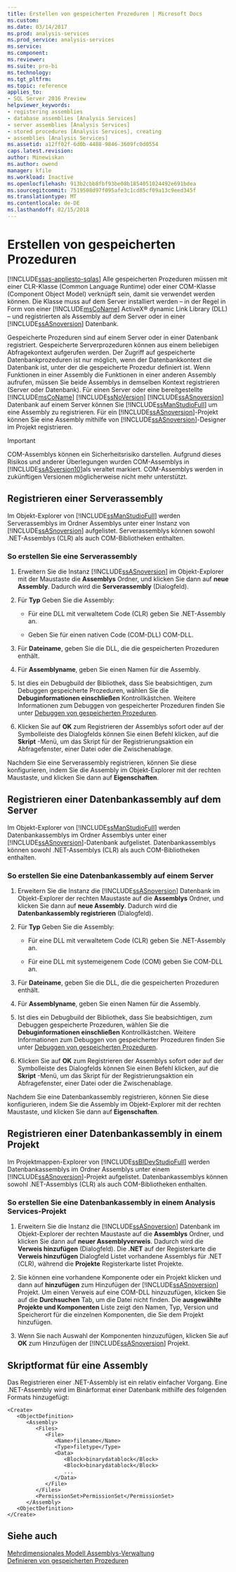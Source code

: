 ```yaml
---
title: Erstellen von gespeicherten Prozeduren | Microsoft Docs
ms.custom: 
ms.date: 03/14/2017
ms.prod: analysis-services
ms.prod_service: analysis-services
ms.service: 
ms.component: 
ms.reviewer: 
ms.suite: pro-bi
ms.technology: 
ms.tgt_pltfrm: 
ms.topic: reference
applies_to:
- SQL Server 2016 Preview
helpviewer_keywords:
- registering assemblies
- database assemblies [Analysis Services]
- server assemblies [Analysis Services]
- stored procedures [Analysis Services], creating
- assemblies [Analysis Services]
ms.assetid: a12ff02f-6d0b-4488-9846-3609fc0d0554
caps.latest.revision: 
author: Minewiskan
ms.author: owend
manager: kfile
ms.workload: Inactive
ms.openlocfilehash: 913b2cbb8fbf93be08b1854051024492e691bdea
ms.sourcegitcommit: 7519508d97f095afe3c1cd85cf09a13c9eed345f
ms.translationtype: MT
ms.contentlocale: de-DE
ms.lasthandoff: 02/15/2018
---
```

# <a name="creating-stored-procedures"></a>Erstellen von gespeicherten Prozeduren
[!INCLUDE[ssas-appliesto-sqlas](../../includes/ssas-appliesto-sqlas.md)]
Alle gespeicherten Prozeduren müssen mit einer CLR-Klasse (Common Language Runtime) oder einer COM-Klasse (Component Object Model) verknüpft sein, damit sie verwendet werden können. Die Klasse muss auf dem Server installiert werden – in der Regel in Form von einer [!INCLUDE[msCoName](../../includes/msconame-md.md)] ActiveX® dynamic Link Library (DLL) – und registrierten als Assembly auf dem Server oder in einer [!INCLUDE[ssASnoversion](../../includes/ssasnoversion-md.md)] Datenbank.  
  
 Gespeicherte Prozeduren sind auf einem Server oder in einer Datenbank registriert. Gespeicherte Serverprozeduren können aus einem beliebigen Abfragekontext aufgerufen werden. Der Zugriff auf gespeicherte Datenbankprozeduren ist nur möglich, wenn der Datenbankkontext die Datenbank ist, unter der die gespeicherte Prozedur definiert ist. Wenn Funktionen in einer Assembly die Funktionen in einer anderen Assembly aufrufen, müssen Sie beide Assemblys in demselben Kontext registrieren (Server oder Datenbank). Für einen Server oder eine bereitgestellte [!INCLUDE[msCoName](../../includes/msconame-md.md)] [!INCLUDE[ssNoVersion](../../includes/ssnoversion-md.md)] [!INCLUDE[ssASnoversion](../../includes/ssasnoversion-md.md)] Datenbank auf einem Server können Sie [!INCLUDE[ssManStudioFull](../../includes/ssmanstudiofull-md.md)] um eine Assembly zu registrieren. Für ein [!INCLUDE[ssASnoversion](../../includes/ssasnoversion-md.md)]-Projekt können Sie eine Assembly mithilfe von [!INCLUDE[ssASnoversion](../../includes/ssasnoversion-md.md)]-Designer im Projekt registrieren.  
  
> [!IMPORTANT]  
>  COM-Assemblys können ein Sicherheitsrisiko darstellen. Aufgrund dieses Risikos und anderer Überlegungen wurden COM-Assemblys in [!INCLUDE[ssASversion10](../../includes/ssasversion10-md.md)]als veraltet markiert. COM-Assemblys werden in zukünftigen Versionen möglicherweise nicht mehr unterstützt.  
  
## <a name="registering-a-server-assembly"></a>Registrieren einer Serverassembly  
 Im Objekt-Explorer von [!INCLUDE[ssManStudioFull](../../includes/ssmanstudiofull-md.md)] werden Serverassemblys im Ordner Assemblys unter einer Instanz von [!INCLUDE[ssASnoversion](../../includes/ssasnoversion-md.md)] aufgelistet. Serverassemblys können sowohl .NET-Assemblys (CLR) als auch COM-Bibliotheken enthalten.  
  
### <a name="to-create-a-server-assembly"></a>So erstellen Sie eine Serverassembly  
  
1.  Erweitern Sie die Instanz [!INCLUDE[ssASnoversion](../../includes/ssasnoversion-md.md)] im Objekt-Explorer mit der Maustaste die **Assemblys** Ordner, und klicken Sie dann auf **neue Assembly**. Dadurch wird die **Serverassembly** (Dialogfeld).  
  
2.  Für **Typ** Geben Sie die Assembly:  
  
    -   Für eine DLL mit verwaltetem Code (CLR) geben Sie .NET-Assembly an.  
  
    -   Geben Sie für einen nativen Code (COM-DLL) COM-DLL.  
  
3.  Für **Dateiname**, geben Sie die DLL, die die gespeicherten Prozeduren enthält.  
  
4.  Für **Assemblyname**, geben Sie einen Namen für die Assembly.  
  
5.  Ist dies ein Debugbuild der Bibliothek, dass Sie beabsichtigen, zum Debuggen gespeicherte Prozeduren, wählen Sie die **Debuginformationen einschließen** Kontrollkästchen. Weitere Informationen zum Debuggen von gespeicherter Prozeduren finden Sie unter [Debuggen von gespeicherten Prozeduren](../../analysis-services/multidimensional-models-extending-olap-stored-procedures/debugging-stored-procedures.md).  
  
6.  Klicken Sie auf **OK** zum Registrieren der Assemblys sofort oder auf der Symbolleiste des Dialogfelds können Sie einen Befehl klicken, auf die **Skript** -Menü, um das Skript für der Registrierungsaktion ein Abfragefenster, einer Datei oder die Zwischenablage.  
  
 Nachdem Sie eine Serverassembly registrieren, können Sie diese konfigurieren, indem Sie die Assembly im Objekt-Explorer mit der rechten Maustaste, und klicken Sie dann auf **Eigenschaften**.  
  
## <a name="registering-a-database-assembly-on-the-server"></a>Registrieren einer Datenbankassembly auf dem Server  
 Im Objekt-Explorer von [!INCLUDE[ssManStudioFull](../../includes/ssmanstudiofull-md.md)] werden Datenbankassemblys im Ordner Assemblys unter einer [!INCLUDE[ssASnoversion](../../includes/ssasnoversion-md.md)]-Datenbank aufgelistet. Datenbankassemblys können sowohl .NET-Assemblys (CLR) als auch COM-Bibliotheken enthalten.  
  
### <a name="to-create-a-database-assembly-on-a-server"></a>So erstellen Sie eine Datenbankassembly auf einem Server  
  
1.  Erweitern Sie die Instanz die [!INCLUDE[ssASnoversion](../../includes/ssasnoversion-md.md)] Datenbank im Objekt-Explorer der rechten Maustaste auf die **Assemblys** Ordner, und klicken Sie dann auf **neue Assembly**. Dadurch wird die **Datenbankassembly registrieren** (Dialogfeld).  
  
2.  Für **Typ** Geben Sie die Assembly:  
  
    -   Für eine DLL mit verwaltetem Code (CLR) geben Sie .NET-Assembly an.  
  
    -   Für eine DLL mit systemeigenem Code (COM) geben Sie COM-DLL an.  
  
3.  Für **Dateiname**, geben Sie die DLL, die die gespeicherten Prozeduren enthält.  
  
4.  Für **Assemblyname**, geben Sie einen Namen für die Assembly.  
  
5.  Ist dies ein Debugbuild der Bibliothek, dass Sie beabsichtigen, zum Debuggen gespeicherte Prozeduren, wählen Sie die **Debuginformationen einschließen** Kontrollkästchen. Weitere Informationen zum Debuggen von gespeicherter Prozeduren finden Sie unter [Debuggen von gespeicherten Prozeduren](../../analysis-services/multidimensional-models-extending-olap-stored-procedures/debugging-stored-procedures.md).  
  
6.  Klicken Sie auf **OK** zum Registrieren der Assemblys sofort oder auf der Symbolleiste des Dialogfelds können Sie einen Befehl klicken, auf die **Skript** -Menü, um das Skript für der Registrierungsaktion ein Abfragefenster, einer Datei oder die Zwischenablage.  
  
 Nachdem Sie eine Datenbankassembly registrieren, können Sie diese konfigurieren, indem Sie die Assembly im Objekt-Explorer mit der rechten Maustaste, und klicken Sie dann auf **Eigenschaften**.  
  
## <a name="registering-a-database-assembly-in-a-project"></a>Registrieren einer Datenbankassembly in einem Projekt  
 Im Projektmappen-Explorer von [!INCLUDE[ssBIDevStudioFull](../../includes/ssbidevstudiofull-md.md)] werden Datenbankassemblys im Ordner Assemblys unter einem [!INCLUDE[ssASnoversion](../../includes/ssasnoversion-md.md)]-Projekt aufgelistet. Datenbankassemblys können sowohl .NET-Assemblys (CLR) als auch COM-Bibliotheken enthalten.  
  
### <a name="to-create-a-database-assembly-in-an-analysis-service-project"></a>So erstellen Sie eine Datenbankassembly in einem Analysis Services-Projekt  
  
1.  Erweitern Sie die Instanz die [!INCLUDE[ssASnoversion](../../includes/ssasnoversion-md.md)] Datenbank im Objekt-Explorer der rechten Maustaste auf die **Assemblys** Ordner, und klicken Sie dann auf **neuer Assemblyverweis**. Dadurch wird die **Verweis hinzufügen** (Dialogfeld). Die **.NET** auf der Registerkarte die **Verweis hinzufügen** Dialogfeld Listet vorhandene Assemblys für .NET (CLR), während die **Projekte** Registerkarte listet Projekte.  
  
2.  Sie können eine vorhandene Komponente oder ein Projekt klicken und dann auf **hinzufügen** zum Hinzufügen der [!INCLUDE[ssASnoversion](../../includes/ssasnoversion-md.md)] Projekt. Um einen Verweis auf eine COM-DLL hinzuzufügen, klicken Sie auf die **Durchsuchen** Tab, um die Datei nicht finden. Die **ausgewählte Projekte und Komponenten** Liste zeigt den Namen, Typ, Version und Speicherort für die einzelnen Komponenten, die Sie dem Projekt hinzufügen.  
  
3.  Wenn Sie nach Auswahl der Komponenten hinzuzufügen, klicken Sie auf **OK** zum Hinzufügen der [!INCLUDE[ssASnoversion](../../includes/ssasnoversion-md.md)] Projekt.  
  
## <a name="script-format-for-an-assembly"></a>Skriptformat für eine Assembly  
 Das Registrieren einer .NET-Assembly ist ein relativ einfacher Vorgang. Eine .NET-Assembly wird im Binärformat einer Datenbank mithilfe des folgenden Formats hinzugefügt:  
  
```  
<Create>  
   <ObjectDefinition>  
      <Assembly>  
         <Files>  
            <File>  
               <Name>filename</Name>  
               <Type>filetype</Type>  
               <Data>  
                  <Block>binarydatablock</Block>  
                  <Block>binarydatablock</Block>  
                  ...  
               </Data>  
            </File>  
         </Files>  
         <PermissionSet>PermissionSet</PermissionSet>  
      </Assembly>  
   <ObjectDefinition>  
</Create>  
```  
  
## <a name="see-also"></a>Siehe auch  
 [Mehrdimensionales Modell Assemblys-Verwaltung](../../analysis-services/multidimensional-models/multidimensional-model-assemblies-management.md)   
 [Definieren von gespeicherten Prozeduren](../../analysis-services/multidimensional-models-extending-olap-stored-procedures/defining-stored-procedures.md)  
  
  
